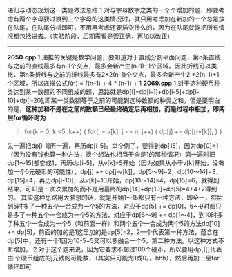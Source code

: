 递归与动态规划这一类题做法总结
1.对与字母数字之类的一个个增加的题，即要考虑有两个字母要过渡到三个字母的这类情况时，就只用考虑加在新加的一个总是放在队尾，在队尾分析即可，不用再考虑还要插空什么的，因为在队尾就能把所有情况都包括进去。（实验阶段，后期需看是否正确，再加以改正）

***

**2050.cpp**
    1.递推的关键是数学问题，要知道对于直线分割平面问题，第n条直线与之前的直线最多有n-1个交点，最多会新产生(n-1)+1个区域。因此折线可以类比，第n条折线与之前的折线最多有2*2(n-1)个交点，最多会新产生2 *2(n-1)+1个区域，所以递推公式f(n) = f(n-1) + 4 * (n-1) + 1
**2069.cpp**
    1.对于这种硬币种类达到某一数额的不同组成的题，思路就是dp[i]=dp[i-1]+dp[i-5]+dp[i-10]+dp[i-20],即某一类数额等于之前的可能到这种数额的种类之和，但是要明白的是，**这种加和不是在之前的数额已经最终确定后再相加，而是过程中相加，即两层for循环时为**
> for(k = 0; k <5; k++)
    {
        for(j = v[k]; j <= n; j++)
        {
            dp[j] += dp[j-v[k]];
        }
>   }



先一遍把dp[i-1]历一遍，再历dp[i-5]。举个例子，要得到dp[15]，因为dp[0]=1（因为没有钱也算一种方法，换个想法也相当于全是1的那种情况）第一遍时把dp[1～15]都变成1，再历dp[i-5]，从v[k]=5开始（因为如果从小于v[k]开始，没有加一个5元硬币的可能性），dp[j] += dp[j-v[k]]，dp[5～9]=2，dp[10～14]=3，dp[15]=4，再历dp[i-10]，从v[k]=10开始，dp[10～14]=4，dp[15]=6，就得到结果，可知是一次次累加的而不是用最终的dp[14]+dp[10]+dp[5]=4+4+2得到的。
其实这种思路用大脑想的话，就是开始1～15都只有一种方法，即全一，然后到5时多了一种五个一合成为一个5的方法，对应于dp[5] += dp[0]，6～9时都只是多了一种五个一合成为一个5的方法，对应于dp[6～9] += dp[1～4]，到10时多了种五个一合成为一个5（和前面一样）和两个五个一合成为两个5的方法dp[10] += dp[5]，前面的加的是1这里加的是dp[5]=2，2一个代表第一种方法，蕴含在dp[5]中，还有一个1因为10-5=5又可以多融合一个5，第二种方法。以这种方式不断增加。
2.对于这个题来说，因为它要求不超过100个硬币，所以要用dp[][]代表由i个硬币组成的j元钱的可能数，（其实只可能为1或0。。hhh），然后再加一层for循环即可
